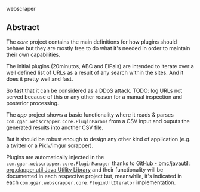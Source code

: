webscraper

## Abstract

The *core* project contains the main definitions for how plugins should behave but they are mostly free to do what it's needed in order to maintain their own capabilities.

The initial plugins (20minutos, ABC and ElPais) are intended to iterate over a well defined list of URLs as a result of any search within the sites. And it does it pretty well and fast.

So fast that it can be considered as a DDoS attack. TODO: log URLs not served because of this or any other reason for a manual inspection and posterior processing.

The *app* project shows a basic functionality where it reads & parses `com.ggar.webscrapper.core.PluginParams` from a CSV input and ouputs the generated results into another CSV file.

But it should be robust enough to design any other kind of application (e.g. a twitter or a Pixiv/Imgur scrapper).

Plugins are automatically injected in the `com.ggar.webscrapper.core.PluginManager` thanks to [GitHub - bmc/javautil: org.clapper.util Java Utility Library](https://github.com/bmc/javautil) and their functionality will be documented in each respective project but, meanwhile, it's indicated in each `com.ggar.webscrapper.core.PluginUrlIterator` implementation.
